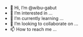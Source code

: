 - 👋 Hi, I’m @wibu-gabut
- 👀 I’m interested in ...
- 🌱 I’m currently learning ...
- 💞️ I’m looking to collaborate on ...
- 📫 How to reach me ...

<!---
wibu-gabut/wibu-gabut is a ✨ special ✨ repository because its `README.md` (this file) appears on your GitHub profile.
You can click the Preview link to take a look at your changes.
--->
